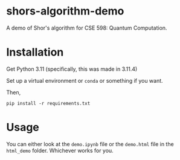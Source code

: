 # shors-algorithm-demo

A demo of Shor's algorithm for CSE 598: Quantum Computation.

# Installation

Get Python 3.11 (specifically, this was made in 3.11.4)

Set up a virtual environment or `conda` or something if you want.

Then,

`
pip install -r requirements.txt
`

# Usage

You can either look at the `demo.ipynb` file or the `demo.html` file in the `html_demo` folder. Whichever works for you.
